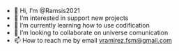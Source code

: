 - 👋 Hi, I’m @Ramsis2021
- 👀 I’m interested in support new projects
- 🌱 I’m currently learning how to use codification
- 💞️ I’m looking to collaborate on universe comunication
- 📫 How to reach me by email vramirez.fsm@gmail.com 

<!---
Ramsis2021/Ramsis2021 is a ✨ special ✨ repository because its `README.md` (this file) appears on your GitHub profile.
You can click the Preview link to take a look at your changes.
--->
